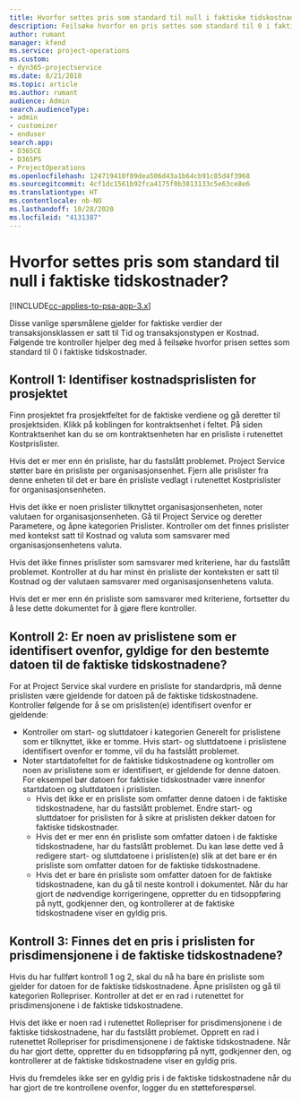 ```yaml
---
title: Hvorfor settes pris som standard til null i faktiske tidskostnader?
description: Feilsøke hvorfor en pris settes som standard til 0 i faktiske tidskostnader.
author: rumant
manager: kfend
ms.service: project-operations
ms.custom:
- dyn365-projectservice
ms.date: 8/21/2018
ms.topic: article
ms.author: rumant
audience: Admin
search.audienceType:
- admin
- customizer
- enduser
search.app:
- D365CE
- D365PS
- ProjectOperations
ms.openlocfilehash: 124719410f89dea506d43a1b64cb91c85d4f3968
ms.sourcegitcommit: 4cf1dc1561b92fca4175f0b3813133c5e63ce8e6
ms.translationtype: HT
ms.contentlocale: nb-NO
ms.lasthandoff: 10/28/2020
ms.locfileid: "4131387"
---
```

# <a name="why-is-the-price-defaulting-to-zero-on-time-cost-actuals"></a>Hvorfor settes pris som standard til null i faktiske tidskostnader?

[!INCLUDE[cc-applies-to-psa-app-3.x](../includes/cc-applies-to-psa-app-3x.md)]

Disse vanlige spørsmålene gjelder for faktiske verdier der transaksjonsklassen er satt til Tid og transaksjonstypen er Kostnad. Følgende tre kontroller hjelper deg med å feilsøke hvorfor prisen settes som standard til 0 i faktiske tidskostnader.
 
## <a name="check-1-identify-the-cost-price-list-for-the-project"></a>Kontroll 1: Identifiser kostnadsprislisten for prosjektet

Finn prosjektet fra prosjektfeltet for de faktiske verdiene og gå deretter til prosjektsiden. Klikk på koblingen for kontraktsenhet i feltet. På siden Kontraktsenhet kan du se om kontraktsenheten har en prisliste i rutenettet Kostprislister.

Hvis det er mer enn én prisliste, har du fastslått problemet. Project Service støtter bare én prisliste per organisasjonsenhet. Fjern alle prislister fra denne enheten til det er bare én prisliste vedlagt i rutenettet Kostprislister for organisasjonsenheten.

Hvis det ikke er noen prislister tilknyttet organisasjonsenheten, noter valutaen for organisasjonsenheten. Gå til Project Service og deretter Parametere, og åpne kategorien Prislister. Kontroller om det finnes prislister med kontekst satt til Kostnad og valuta som samsvarer med organisasjonsenhetens valuta.
 
Hvis det ikke finnes prislister som samsvarer med kriteriene, har du fastslått problemet. Kontroller at du har minst én prisliste der konteksten er satt til Kostnad og der valutaen samsvarer med organisasjonsenhetens valuta.

Hvis det er mer enn én prisliste som samsvarer med kriteriene, fortsetter du å lese dette dokumentet for å gjøre flere kontroller.

## <a name="check-2-are-any-of-the-price-lists-identified-above-valid-for-the-specific-date-of-the-time-cost-actual"></a>Kontroll 2: Er noen av prislistene som er identifisert ovenfor, gyldige for den bestemte datoen til de faktiske tidskostnadene?

For at Project Service skal vurdere en prisliste for standardpris, må denne prislisten være gjeldende for datoen på de faktiske tidskostnadene. Kontroller følgende for å se om prislisten(e) identifisert ovenfor er gjeldende:

- Kontroller om start- og sluttdatoer i kategorien Generelt for prislistene som er tilknyttet, ikke er tomme. Hvis start- og sluttdatoene i prislistene identifisert ovenfor er tomme, vil du ha fastslått problemet. 
- Noter startdatofeltet for de faktiske tidskostnadene og kontroller om noen av prislistene som er identifisert, er gjeldende for denne datoen. For eksempel bør datoen for faktiske tidskostnader være innenfor startdatoen og sluttdatoen i prislisten. 
    - Hvis det ikke er en prisliste som omfatter denne datoen i de faktiske tidskostnadene, har du fastslått problemet. Endre start- og sluttdatoer for prislisten for å sikre at prislisten dekker datoen for faktiske tidskostnader. 
    - Hvis det er mer enn én prisliste som omfatter datoen i de faktiske tidskostnadene, har du fastslått problemet. Du kan løse dette ved å redigere start- og sluttdatoene i prislisten(e) slik at det bare er én prisliste som omfatter datoen for de faktiske tidskostnadene. 
    - Hvis det er bare én prisliste som omfatter datoen for de faktiske tidskostnadene, kan du gå til neste kontroll i dokumentet.
Når du har gjort de nødvendige korrigeringene, oppretter du en tidsoppføring på nytt, godkjenner den, og kontrollerer at de faktiske tidskostnadene viser en gyldig pris.

## <a name="check-3-is-there-a-price-in-the-price-list-for-the-pricing-dimensions-on-the-time-cost-actual"></a>Kontroll 3: Finnes det en pris i prislisten for prisdimensjonene i de faktiske tidskostnadene?

Hvis du har fullført kontroll 1 og 2, skal du nå ha bare én prisliste som gjelder for datoen for de faktiske tidskostnadene. Åpne prislisten og gå til kategorien Rollepriser. Kontroller at det er en rad i rutenettet for prisdimensjonene i de faktiske tidskostnadene.

Hvis det ikke er noen rad i rutenettet Rollepriser for prisdimensjonene i de faktiske tidskostnadene, har du fastslått problemet. Opprett en rad i rutenettet Rollepriser for prisdimensjonene i de faktiske tidskostnadene. Når du har gjort dette, oppretter du en tidsoppføring på nytt, godkjenner den, og kontrollerer at de faktiske tidskostnadene viser en gyldig pris.
 
Hvis du fremdeles ikke ser en gyldig pris i de faktiske tidskostnadene når du har gjort de tre kontrollene ovenfor, logger du en støtteforespørsel.



